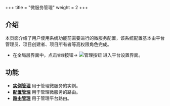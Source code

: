 +++
title = "微服务管理"
weight = 2
+++
<h2 id="1">介绍</h2>


本页面介绍了用户使用系统功能前需要进行的微服务配置，该系统配置基本由平台管理员、项目创建者、项目所有者等高权限角色完成。



- 在全局层界面中，点击`管理`按钮→ ![管理按钮](/docs/user-guide/system-configuration/microservice-management/image/management_button.png) 进入平台设置界面。



<h2 id="1">功能</h2>

- [**实例管理**](../microservice-management/instance) 用于管理微服务的实例。
- [**配置管理**](../microservice-management/config) 用于管理微服务的路由。
- [**路由管理**](../microservice-management/route) 用于管理平台路由。



